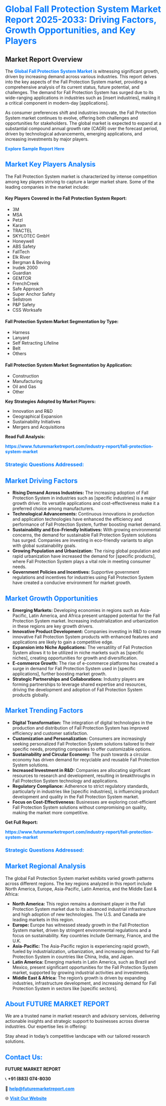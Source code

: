 <h1 style="color: #007BFF;">Global Fall Protection System Market Report 2025-2033: Driving Factors, Growth Opportunities, and Key Players</h1>

<section id="overview">
<h2>Market Report Overview</h2>
<p>The <a href="https://www.futuremarketreport.com/industry-report/fall-protection-system-market" style="color: #007BFF; text-decoration: none;"><strong>Global Fall Protection System Market</strong></a> is witnessing significant growth, driven by increasing demand across various industries. This report delves into the key aspects of the Fall Protection System market, providing a comprehensive analysis of its current status, future potential, and challenges. The demand for Fall Protection System has surged due to its wide-ranging applications in industries such as [insert industries], making it a critical component in modern-day [applications].</p>
<p>As consumer preferences shift and industries innovate, the Fall Protection System market continues to evolve, offering both challenges and opportunities for stakeholders. The global market is expected to expand at a substantial compound annual growth rate (CAGR) over the forecast period, driven by technological advancements, emerging applications, and increasing investments by major players.</p>
</section>

<section id="overview">
<p><a href="https://www.futuremarketreport.com/request-sample/reportId=106240" style="color: #007BFF; text-decoration: none;"><strong>Explore Sample Report Here</strong></a></p>
</section>

<section id="key-players">
<h2 style="color: #007BFF;">Market Key Players Analysis</h2>
<p>The Fall Protection System market is characterized by intense competition among key players striving to capture a larger market share. Some of the leading companies in the market include:</p>
<h4>Key Players Covered in the Fall Protection System Report:</h4>
<ul><li>3M</li><li>MSA</li><li>Petzl</li><li>Karam</li><li>TRACTEL</li><li>SKYLOTEC GmbH</li><li>Honeywell</li><li>ABS Safety</li><li>FallTech</li><li>Elk River</li><li>Bergman &amp; Beving</li><li>Irudek 2000</li><li>Guardian</li><li>GEMTOR</li><li>FrenchCreek</li><li>Safe Approach</li><li>Super Anchor Safety</li><li>Sellstrom</li><li>P&amp;P Safety</li><li>CSS Worksafe</li></ul>
<h4>Fall Protection System Market Segmentation by Type:</h4>
<ul><li>Harness</li><li>Lanyard</li><li>Self Retracting Lifeline</li><li>Belt</li><li>Others</li></ul>

<h4>Fall Protection System Market Segmentation by Application:</h4>
<ul><li>Construction</li><li>Manufacturing</li><li>Oil and Gas</li><li>Other</li></ul>
<p><strong>Key Strategies Adopted by Market Players:</strong></p>
<ul>
<li>Innovation and R&D</li>
<li>Geographical Expansion</li>
<li>Sustainability Initiatives</li>
<li>Mergers and Acquisitions</li>
</ul>
</section>

<section>
<p><strong>Read Full Analysis: </strong></p><a href="https://www.futuremarketreport.com/industry-report/fall-protection-system-market" style="color: #007BFF; text-decoration: none;"><strong>https://www.futuremarketreport.com/industry-report/fall-protection-system-market</strong></a>
<h3 style="color: #007BFF;">Strategic Questions Addressed:</h3>
</section>

<section id="driving-factors">
<h2 style="color: #007BFF;">Market Driving Factors</h2>
<ul>
<li><strong>Rising Demand Across Industries:</strong> The increasing adoption of Fall Protection System in industries such as [specific industries] is a major growth driver. Its versatile applications and cost-effectiveness make it a preferred choice among manufacturers.</li>
<li><strong>Technological Advancements:</strong> Continuous innovations in production and application technologies have enhanced the efficiency and performance of Fall Protection System, further boosting market demand.</li>
<li><strong>Sustainability and Eco-Friendly Initiatives:</strong> With growing environmental concerns, the demand for sustainable Fall Protection System solutions has surged. Companies are investing in eco-friendly variants to align with global sustainability goals.</li>
<li><strong>Growing Population and Urbanization:</strong> The rising global population and rapid urbanization have increased the demand for [specific products], where Fall Protection System plays a vital role in meeting consumer needs.</li>
<li><strong>Government Policies and Incentives:</strong> Supportive government regulations and incentives for industries using Fall Protection System have created a conducive environment for market growth.</li>
</ul>
</section>

<section id="growth-opportunities">
<h2 style="color: #007BFF;">Market Growth Opportunities</h2>
<ul>
<li><strong>Emerging Markets:</strong> Developing economies in regions such as Asia-Pacific, Latin America, and Africa present untapped potential for the Fall Protection System market. Increasing industrialization and urbanization in these regions are key growth drivers.</li>
<li><strong>Innovative Product Development:</strong> Companies investing in R&D to create innovative Fall Protection System products with enhanced features and applications are likely to gain a competitive edge.</li>
<li><strong>Expansion into Niche Applications:</strong> The versatility of Fall Protection System allows it to be utilized in niche markets such as [specific niches], creating opportunities for growth and diversification.</li>
<li><strong>E-commerce Growth:</strong> The rise of e-commerce platforms has created a surge in demand for Fall Protection System used in [specific applications], further boosting market growth.</li>
<li><strong>Strategic Partnerships and Collaborations:</strong> Industry players are forming partnerships to leverage shared expertise and resources, driving the development and adoption of Fall Protection System products globally.</li>
</ul>
</section>

<section id="trending-factors">
<h2 style="color: #007BFF;">Market Trending Factors</h2>
<ul>
<li><strong>Digital Transformation:</strong> The integration of digital technologies in the production and distribution of Fall Protection System has improved efficiency and customer satisfaction.</li>
<li><strong>Customization and Personalization:</strong> Consumers are increasingly seeking personalized Fall Protection System solutions tailored to their specific needs, prompting companies to offer customizable options.</li>
<li><strong>Sustainability and Circular Economy:</strong> The push towards a circular economy has driven demand for recyclable and reusable Fall Protection System solutions.</li>
<li><strong>Increased Investment in R&D:</strong> Companies are allocating significant resources to research and development, resulting in breakthroughs in Fall Protection System technology and applications.</li>
<li><strong>Regulatory Compliance:</strong> Adherence to strict regulatory standards, particularly in industries like [specific industries], is influencing product development and quality in the Fall Protection System market.</li>
<li><strong>Focus on Cost-Effectiveness:</strong> Businesses are exploring cost-efficient Fall Protection System solutions without compromising on quality, making the market more competitive.</li>
</ul>
</section>

<section>
<p><strong>Get Full Report: </strong></p><a href="https://www.futuremarketreport.com/industry-report/fall-protection-system-market" style="color: #007BFF; text-decoration: none;"><strong>https://www.futuremarketreport.com/industry-report/fall-protection-system-market</strong></a>
<h3 style="color: #007BFF;">Strategic Questions Addressed:</h3>
</section>


<section id="regional-analysis">
<h2 style="color: #007BFF;">Market Regional Analysis</h2>
<p>The global Fall Protection System market exhibits varied growth patterns across different regions. The key regions analyzed in this report include North America, Europe, Asia-Pacific, Latin America, and the Middle East & Africa:</p>
<ul>
<li><strong>North America:</strong> This region remains a dominant player in the Fall Protection System market due to its advanced industrial infrastructure and high adoption of new technologies. The U.S. and Canada are leading markets in this region.</li>
<li><strong>Europe:</strong> Europe has witnessed steady growth in the Fall Protection System market, driven by stringent environmental regulations and a focus on sustainability. Key countries include Germany, France, and the U.K.</li>
<li><strong>Asia-Pacific:</strong> The Asia-Pacific region is experiencing rapid growth, fueled by industrialization, urbanization, and increasing demand for Fall Protection System in countries like China, India, and Japan.</li>
<li><strong>Latin America:</strong> Emerging markets in Latin America, such as Brazil and Mexico, present significant opportunities for the Fall Protection System market, supported by growing industrial activities and investments.</li>
<li><strong>Middle East & Africa:</strong> The region’s growth is driven by expanding industries, infrastructure development, and increasing demand for Fall Protection System in sectors like [specific sectors].</li>
</ul>
</section>

<footer>
<h2 style="color: #007BFF;">About FUTURE MARKET REPORT</h2>
<p>We are a trusted name in market research and advisory services, delivering actionable insights and strategic support to businesses across diverse industries. Our expertise lies in offering:</p>

<p>Stay ahead in today’s competitive landscape with our tailored research solutions.</p>

<h2 style="color: #007BFF;">Contact Us:</h2>
<p><strong>FUTURE MARKET REPORT</strong></p>
<p>📞 <strong>+91 (883) 074-8030</strong></p>
<p>📧 <strong><a href="mailto:help@futuremarketreport.com" style="color: #007BFF;">help@futuremarketreport.com</a></strong></p>
<p>🌐 <strong><a href="https://www.futuremarketreport.com/" style="color: #007BFF;">Visit Our Website</a></strong></p>
</footer>
